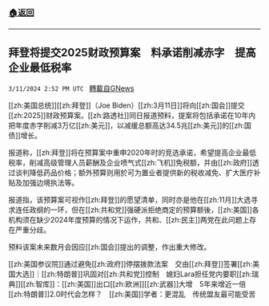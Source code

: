 ###  [:house:返回](README.md)
---


## 拜登将提交2025财政预算案　料承诺削减赤字　提高企业最低税率
`3/11/2024 2:52 PM UTC ` [轉載自GNews](https://gnews.org/articles/2384739)

[[zh:美国总统]][[zh:拜登]]（Joe Biden）[[zh:3月11日]]将向[[zh:国会]]提交[[zh:2025]]财政预算案。[[zh:路透社]]同日报道预料，提案将包括承诺在10年内把年度赤字削减3万亿[[zh:美元]]，以减缓总额高达34.5兆[[zh:美元]]的[[zh:国债]]增长。

报道称，[[zh:拜登]]将在预算案中重申2020年时的竞选承诺，希望提高企业最低税率，削减高级管理人员薪酬及企业喷气式[[zh:飞机]]免税额，并由[[zh:政府]]透过谈判降低药品价格；额外预算则用於可为置业者提供新的税收减免、扩大医疗补贴及加强边境执法等。

报道指，该预算案可视作[[zh:拜登]]的愿望清单，同时亦是他在[[zh:11月]]大选寻求连任政纲的一环，但在[[zh:共和党]]强硬派拒绝商定的预算额後，[[zh:美国]]各机构须在缺少2024年度预算的情况下运作，共和、[[zh:民主]]两党在此问题上存在严重分歧。

预料该案未来数月会因应[[zh:国会]]提出的调整，作出重大修改。

[[zh:美国参议院]]通过避免[[zh:政府]]停摆拨款法案　交由[[zh:拜登]]签署[[zh:美国大选]]｜[[zh:特朗普]]巩固对[[zh:共和党]]控制　媳妇Lara担任党内要职[[zh:瑞典]][[zh:智库]]：[[zh:美国]]出口[[zh:欧洲]][[zh:武器]]大增　5年来增近一倍[[zh:特朗普]]2.0时代会怎样？　[[zh:美国]]学者：更混乱　传统盟友最可能受苦
